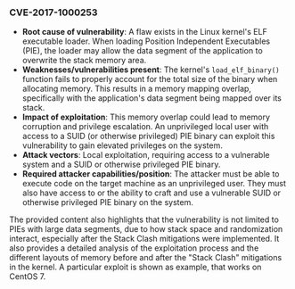 ### CVE-2017-1000253

- **Root cause of vulnerability**: A flaw exists in the Linux kernel's ELF executable loader. When loading Position Independent Executables (PIE), the loader may allow the data segment of the application to overwrite the stack memory area.
- **Weaknesses/vulnerabilities present**: The kernel's `load_elf_binary()` function fails to properly account for the total size of the binary when allocating memory. This results in a memory mapping overlap, specifically with the application's data segment being mapped over its stack.
- **Impact of exploitation**: This memory overlap could lead to memory corruption and privilege escalation. An unprivileged local user with access to a SUID (or otherwise privileged) PIE binary can exploit this vulnerability to gain elevated privileges on the system.
- **Attack vectors**: Local exploitation, requiring access to a vulnerable system and a SUID or otherwise privileged PIE binary.
- **Required attacker capabilities/position**: The attacker must be able to execute code on the target machine as an unprivileged user. They must also have access to or the ability to craft and use a vulnerable SUID or otherwise privileged PIE binary on the system.

The provided content also highlights that the vulnerability is not limited to PIEs with large data segments, due to how stack space and randomization interact, especially after the Stack Clash mitigations were implemented. It also provides a detailed analysis of the exploitation process and the different layouts of memory before and after the "Stack Clash" mitigations in the kernel. A particular exploit is shown as example, that works on CentOS 7.